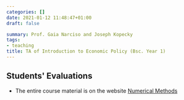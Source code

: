 ```yaml
---
categories: []
date: 2021-01-12 11:48:47+01:00
draft: false

summary: Prof. Gaia Narciso and Joseph Kopecky
tags:
- teaching
title: TA of Introduction to Economic Policy (Bsc. Year 1)
---
```



## Students' Evaluations

* The entire course material is on the website [Numerical Methods](https://floswald.github.io/NumericalMethods/)
